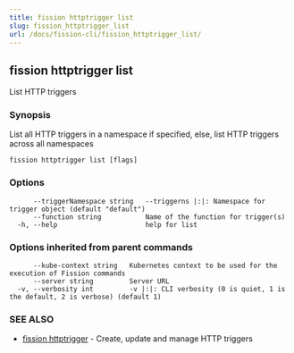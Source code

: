 ```yaml
---
title: fission httptrigger list
slug: fission_httptrigger_list
url: /docs/fission-cli/fission_httptrigger_list/
---
```

## fission httptrigger list

List HTTP triggers

### Synopsis

List all HTTP triggers in a namespace if specified, else, list HTTP triggers across all namespaces

```
fission httptrigger list [flags]
```

### Options

```
      --triggerNamespace string   --triggerns |:|: Namespace for trigger object (default "default")
      --function string           Name of the function for trigger(s)
  -h, --help                      help for list
```

### Options inherited from parent commands

```
      --kube-context string   Kubernetes context to be used for the execution of Fission commands
      --server string         Server URL
  -v, --verbosity int         -v |:|: CLI verbosity (0 is quiet, 1 is the default, 2 is verbose) (default 1)
```

### SEE ALSO

* [fission httptrigger](/docs/fission-cli/fission_httptrigger/)	 - Create, update and manage HTTP triggers


